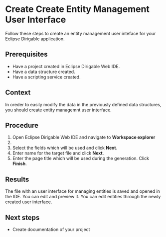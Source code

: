 # Create Create Entity Management User Interface

Follow these steps to create an entity management user inteface for your Eclipse Dirigable application.

## Prerequisites

* Have a project created in Eclipse Dirigable Web IDE.
* Have a data structure created.
* Have a scripting service created.

## Context

In oreder to easily modify the data in the previously defined data structures, you should create entity managemnt user interface.

## Procedure

1. Open Eclipse Dirigable Web IDE and navigate to **Workspace explorer**
2. 
5. Select the fields which will be used and click **Next**.
6. Enter name for the target file and click **Next**.
7. Enter the page title which will be used during the generation. Click **Finish**.


## Results

The file with an user interface for managing entities is saved and opened in the IDE. You can edit and preview it. You can edit entities through the newly created user interface.

## Next steps

* Create documentation of your project





